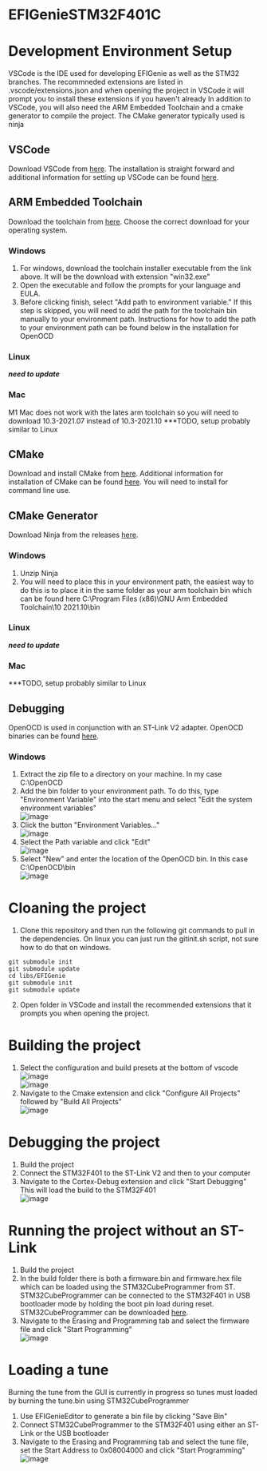 # EFIGenieSTM32F401C

# Development Environment Setup
VSCode is the IDE used for developing EFIGenie as well as the STM32 branches. The recommneded extensions are listed in .vscode/extensions.json and when opening the project in VSCode it will prompt you to install these extensions if you haven't already
In addition to VSCode, you will also need the ARM Embedded Toolchain and a cmake generator to compile the project. The CMake generator typically used is ninja
## VSCode
Download VSCode from <a href="https://code.visualstudio.com/download">here</a>. The installation is straight forward and additional information for setting up VSCode can be found <a href="https://code.visualstudio.com/docs/setup/setup-overview">here</a>.

## ARM Embedded Toolchain
Download the toolchain from <a href="https://developer.arm.com/downloads/-/gnu-rm">here</a>. Choose the correct download for your operating system. 
### Windows
1. For windows, download the toolchain installer executable from the link above. It will be the download with extension "win32.exe"
2. Open the executable and follow the prompts for your language and EULA.
3. Before clicking finish, select "Add path to environment variable." If this step is skipped, you will need to add the path for the toolchain bin manually to your environment path. Instructions for how to add the path to your environment path can be found below in the installation for OpenOCD
### Linux
***need to update***
### Mac
M1 Mac does not work with the lates arm toolchain so you will need to download 10.3-2021.07 instead of 10.3-2021.10
***TODO, setup probably similar to Linux

## CMake
Download and install CMake from <a href="https://cmake.org/download/">here</a>. Additional information for installation of CMake can be found <a href="https://cmake.org/install/">here</a>. You will need to install for command line use.

## CMake Generator
Download Ninja from the releases <a href="https://github.com/ninja-build/ninja/releases">here</a>.
### Windows
1. Unzip Ninja
2. You will need to place this in your environment path, the easiest way to do this is to place it in the same folder as your arm toolchain bin which can be found here C:\Program Files (x86)\GNU Arm Embedded Toolchain\10 2021.10\bin
### Linux
***need to update***
### Mac
***TODO, setup probably similar to Linux
## Debugging
OpenOCD is used in conjunction with an ST-Link V2 adapter. OpenOCD binaries can be found <a href="https://openocd.org/pages/getting-openocd.html">here</a>.
### Windows
1. Extract the zip file to a directory on your machine. In my case C:\OpenOCD
2. Add the bin folder to your environment path. To do this, type "Environment Variable" into the start menu and select "Edit the system environment variables" <br>
![image](https://user-images.githubusercontent.com/1595263/178067947-d407263f-26bd-4a2c-a7dd-f2b12f015fdd.png)
3. Click the button "Environment Variables..." <br>
![image](https://user-images.githubusercontent.com/1595263/178068056-b4ab842b-89ca-4845-9d64-a80192caaa93.png)
4. Select the Path variable and click "Edit" <br>
![image](https://user-images.githubusercontent.com/1595263/178068336-3e503a8e-2917-4659-aa43-eae185bc596f.png)
5. Select "New" and enter the location of the OpenOCD bin. In this case C:\OpenOCD\bin <br>
![image](https://user-images.githubusercontent.com/1595263/178068539-0fa86af0-9468-4c9e-af4e-9b083819332f.png)

# Cloaning the project
1. Clone this repository and then run the following git commands to pull in the dependencies. On linux you can just run the gitinit.sh script, not sure how to do that on windows.
```
git submodule init
git submodule update
cd libs/EFIGenie
git submodule init
git submodule update
```
2. Open folder in VSCode and install the recommended extensions that it prompts you when opening the project.

# Building the project
1. Select the configuration and build presets at the bottom of vscode <br>
![image](https://user-images.githubusercontent.com/1595263/178071479-d35481fd-5966-4e3f-88c8-59214be06b3a.png) <br>
![image](https://user-images.githubusercontent.com/1595263/178071514-4f2e798e-24a5-4e3c-b3a0-7c2c57784292.png)
2. Navigate to the Cmake extension and click "Configure All Projects" followed by "Build All Projects" <br>
![image](https://user-images.githubusercontent.com/1595263/178071657-1a0ec013-d803-4eef-9ece-52fb00a90849.png)

# Debugging the project
1. Build the project
2. Connect the STM32F401 to the ST-Link V2 and then to your computer
3. Navigate to the Cortex-Debug extension and click "Start Debugging" This will load the build to the STM32F401 <br>
![image](https://user-images.githubusercontent.com/1595263/178072643-500e261f-9772-4512-8d4f-39802603f0bb.png)

# Running the project without an ST-Link
1. Build the project
2. In the build folder there is both a firmware.bin and firmware.hex file which can be loaded using the STM32CubeProgrammer from ST. STM32CubeProgrammer can be connected to the STM32F401 in USB bootloader mode by holding the boot pin load during reset. STM32CubeProgrammer can be downloaded <a href="https://www.st.com/en/development-tools/stm32cubeprog.html#get-software">here</a>.
3. Navigate to the Erasing and Programming tab and select the firmware file and click "Start Programming" <br>
![image](https://user-images.githubusercontent.com/1595263/178074897-7f7d68ad-5cc3-4730-8d61-423ffc6df184.png)


# Loading a tune
Burning the tune from the GUI is currently in progress so tunes must loaded by burning the tune.bin using STM32CubeProgrammer
1. Use EFIGenieEditor to generate a bin file by clicking "Save Bin"
2. Connect STM32CubeProgrammer to the STM32F401 using either an ST-Link or the USB bootloader
3. Navigate to the Erasing and Programming tab and select the tune file, set the Start Address to 0x08004000 and click "Start Programming" <br> 
![image](https://user-images.githubusercontent.com/1595263/178075027-87899c8e-7bdb-456b-8459-4d813a76b1bd.png)


